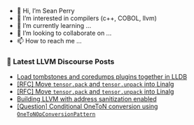- 👋 Hi, I’m Sean Perry
- 👀 I’m interested in compilers (c++, COBOL, llvm)
- 🌱 I’m currently learning ...
- 💞️ I’m looking to collaborate on ...
- 📫 How to reach me ...

<!---
s66perry/s66perry is a ✨ special ✨ repository because its `README.md` (this file) appears on your GitHub profile.
You can click the Preview link to take a look at your changes.
--->
### 📕 Latest LLVM Discourse Posts

<!-- DISCOURSE-LLVM:START -->
- [Load tombstones and coredumps plugins together in LLDB](https://discourse.llvm.org/t/load-tombstones-and-coredumps-plugins-together-in-lldb/84190#post_4)
- [[RFC] Move `tensor.pack` and `tensor.unpack` into Linalg](https://discourse.llvm.org/t/rfc-move-tensor-pack-and-tensor-unpack-into-linalg/83096?page=2#post_27)
- [[RFC] Move `tensor.pack` and `tensor.unpack` into Linalg](https://discourse.llvm.org/t/rfc-move-tensor-pack-and-tensor-unpack-into-linalg/83096?page=2#post_26)
- [Building LLVM with address sanitization enabled](https://discourse.llvm.org/t/building-llvm-with-address-sanitization-enabled/84145#post_2)
- [[Question] Conditional OneToN conversion using `OneToNOpConversionPattern`](https://discourse.llvm.org/t/question-conditional-oneton-conversion-using-onetonopconversionpattern/82964#post_12)
<!-- DISCOURSE-LLVM:END -->
